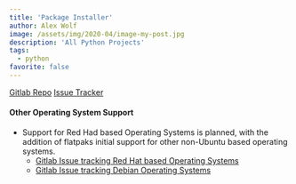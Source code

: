 ```yaml
---
title: 'Package Installer'
author: Alex Wolf
image: /assets/img/2020-04/image-my-post.jpg
description: 'All Python Projects'
tags:
  - python
favorite: false
---
```



[Gitlab Repo](https://gitlab.com/flowalex/linux_package_installer)
[Issue Tracker](https://gitlab.com/flowalex/linux_package_installer/-/issues)

#### Other Operating System Support

* Support for Red Had based Operating Systems is planned, with the addition of flatpaks initial support for other non-Ubuntu based operating systems.
  * [Gitlab Issue tracking Red Hat based Operating Systems](https://gitlab.com/flowalex/linux_package_installer/-/issues/36)
  * [Gitlab Issue tracking Debian Operating Systems](https://gitlab.com/flowalex/linux_package_installer/-/issues/45)
